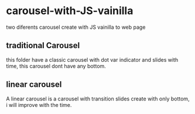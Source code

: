 # carousel-with-JS-vainilla
two diferents carousel create with JS vainilla to web page


## traditional Carousel

this folder have a classic carousel with dot var indicator and slides with time, this carousel dont have any bottom.

## linear carousel

A linear carousel is a carousel with transition slides create with only bottom, i will improve with the time.
